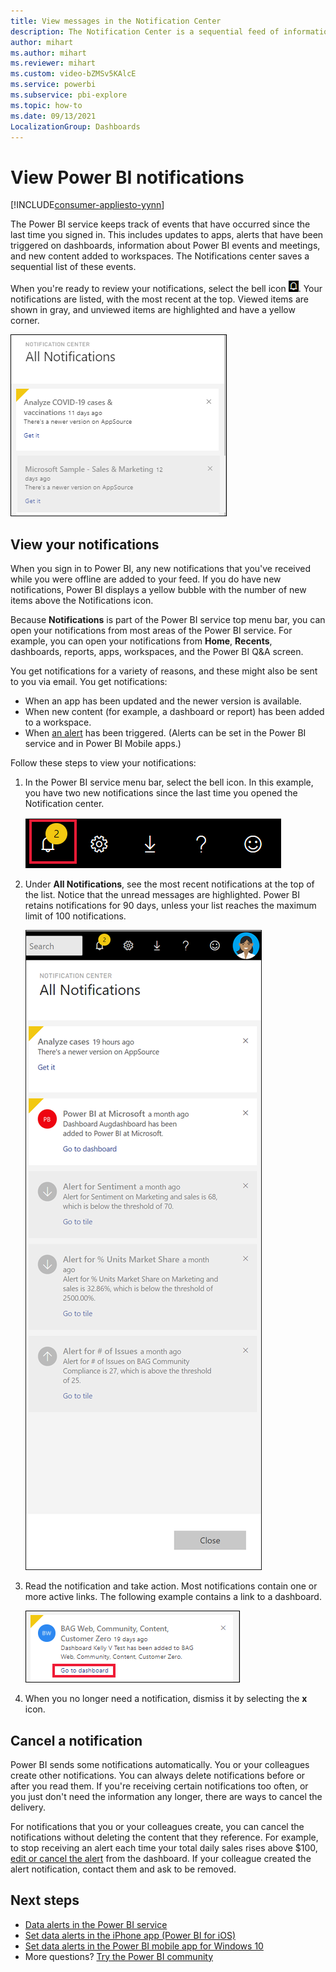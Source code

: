 ```yaml
---
title: View messages in the Notification Center
description: The Notification Center is a sequential feed of information related to your Power BI experience.
author: mihart
ms.author: mihart
ms.reviewer: mihart
ms.custom: video-bZMSv5KAlcE
ms.service: powerbi
ms.subservice: pbi-explore
ms.topic: how-to
ms.date: 09/13/2021
LocalizationGroup: Dashboards
---
```


# View Power BI notifications

[!INCLUDE[consumer-appliesto-yynn](../includes/consumer-appliesto-yynn.md)]

The Power BI service keeps track of events that have occurred since the last time you signed in. This includes updates to apps, alerts that have been triggered on dashboards, information about Power BI events and meetings, and new content added to workspaces. The Notifications center saves a sequential list of these events. 

When you're ready to review your notifications, select the bell icon ![Notification Center bell icon.](./media/end-user-notification-center/power-bi-bell.png). Your notifications are listed, with the most recent at the top. Viewed items are shown in gray, and unviewed items are highlighted and have a yellow corner.   

![Screenshot of the Notification Center, showing one viewed item and one new item.](./media/end-user-notification-center/power-bi-new.png)

## View your notifications

When you sign in to Power BI, any new notifications that you've received while you were offline are added to your feed. If you do have new notifications, Power BI displays a yellow bubble with the number of new items above the Notifications icon. 

Because **Notifications** is part of the Power BI service top menu bar, you can open your notifications from most areas of the Power BI service. For example, you can open your notifications from **Home**, **Recents**, dashboards, reports, apps, workspaces, and the Power BI Q&A screen.

You get notifications for a variety of reasons, and these might also be sent to you via email. You get notifications: 

- When an app has been updated and the newer version is available.
- When new content (for example, a dashboard or report) has been added to a workspace.
- When [an alert](end-user-alerts.md) has been triggered. (Alerts can be set in the Power BI service and in Power BI Mobile apps.)

Follow these steps to view your notifications:
   
1. In the Power BI service menu bar, select the bell icon. In this example, you have two new notifications since the last time you opened the Notification center.
   
   ![Screenshot showing the top menu bar, with the bell icon selected.](./media/end-user-notification-center/power-bi-notification-icon.png)

1. Under **All Notifications**, see the most recent notifications at the top of the list. Notice that the unread messages are highlighted. Power BI retains notifications for 90 days, unless your list reaches the maximum limit of 100 notifications.
   
   ![Screenshot of the list of notifications in All Notifications, with two new notifications.](./media/end-user-notification-center/power-bi-notifications-center.png)

1. Read the notification and take action. Most notifications contain one or more active links. The following example contains a link to a dashboard.

   ![Screenshot of a notification that a new dashboard has been added.](./media/end-user-notification-center/power-bi-alert.png)

1. When you no longer need a notification, dismiss it by selecting the **x** icon.    

## Cancel a notification

Power BI sends some notifications automatically. You or your colleagues create other notifications. You can always delete notifications before or after you read them. If you're receiving certain notifications too often, or you just don't need the information any longer, there are ways to cancel the delivery. 

For notifications that you or your colleagues create, you can cancel the notifications without deleting the content that they reference. For example, to stop receiving an alert each time your total daily sales rises above $100, [edit or cancel the alert](end-user-alerts.md) from the dashboard. If your colleague created the alert notification, contact them and ask to be removed.

## Next steps

* [Data alerts in the Power BI service](end-user-alerts.md)
* [Set data alerts in the iPhone app (Power BI for iOS)](mobile/mobile-set-data-alerts-in-the-mobile-apps.md)
* [Set data alerts in the Power BI mobile app for Windows 10](mobile/mobile-set-data-alerts-in-the-mobile-apps.md)
* More questions? [Try the Power BI community](https://community.powerbi.com/)

